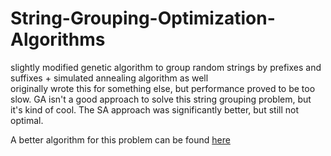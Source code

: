 # String-Grouping-Optimization-Algorithms
slightly modified genetic algorithm to group random strings by prefixes and suffixes + simulated annealing algorithm as well \
originally wrote this for something else, but performance proved to be too slow. GA isn't a good approach to solve this string grouping problem, but it's kind of cool. The SA approach was significantly better, but still not optimal.

A better algorithm for this problem can be found [here](https://www.github.com/camelwater/strings-grouping-algorithm)
